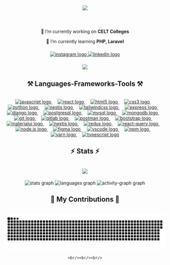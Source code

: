 <div align="center">
    <img src="https://readme-typing-svg.herokuapp.com?font=Fira+Code&weight=600&size=48&pause=1000&color=2BDE98&center=true&random=false&width=1500&height=80&lines=Hi+There+%F0%9F%91%8B;My+name+is+Rustam+Gasanov;I'm+a+Full-stack+Developer+from+Azerbaijan" />
  </div>
  
  ###
  
  <br clear="both">
  
  <div align="center">
   
   🔭 I’m currently working on **CELT Colleges**
   
   🌱 I’m currently learning **PHP, Laravel**
  
   </div>
  
   ###
  
  <div align="center">
    <a href="https://www.instagram.com/rustammgasanovv/" target="_blank">
      <img src="https://img.shields.io/static/v1?message=Instagram&logo=instagram&label=&color=E4405F&logoColor=white&labelColor=&style=for-the-badge" height="35" alt="instagram logo"  />
    </a>
    <a href="https://www.linkedin.com/in/rustammgasanovv/" target="_blank">
      <img src="https://img.shields.io/static/v1?message=LinkedIn&logo=linkedin&label=&color=0077B5&logoColor=white&labelColor=&style=for-the-badge" height="35" alt="linkedin logo"  />
    </a>
  </div>
  
  ###
  
  <div align="center">
    <img height="300" src="https://camo.githubusercontent.com/7de37139d0b4c1ce40865e799b446c0e963a3dd8fb68d239707237c40604fa3d/68747470733a2f2f63646e2e6472696262626c652e636f6d2f75736572732f3733303730332f73637265656e73686f74732f363538313234332f6176656e746f2e676966"  />
  </div>
  
  ###
  
  <div align="center">
    <h2 align="center">⚒️ Languages-Frameworks-Tools ⚒️</h2>
    <br/>
  <a href="#">
    <img src="https://cdn.jsdelivr.net/gh/devicons/devicon/icons/javascript/javascript-original.svg" height="44"  alt="javascript logo"  />
  </a>
  <img width="12" />
  <a href="#">
    <img src="https://cdn.jsdelivr.net/gh/devicons/devicon/icons/react/react-original.svg" height="44" alt="react logo"  />
  </a>
  <img width="12" />
  <a href="#">
    <img src="https://cdn.jsdelivr.net/gh/devicons/devicon/icons/html5/html5-plain.svg" height="44" alt="html5 logo"  />
  </a>
  <img width="12" />
  <a href="#">
    <img src="https://cdn.jsdelivr.net/gh/devicons/devicon/icons/css3/css3-plain.svg" height="44" alt="css3 logo"  />
  </a>
  <img width="12" />
  <a href="#">
    <img src="https://cdn.jsdelivr.net/gh/devicons/devicon/icons/python/python-original.svg" height="44" alt="python logo"  />
  </a>
  <img width="12" />
  <a href="#">
    <img src="https://cdn.simpleicons.org/nestjs/E0234E" height="44" alt="nestjs logo"  />
  </a>
  <img width="12" />
  <a href="#">
    <img src="https://cdn.simpleicons.org/tailwindcss/06B6D4" height="44" alt="tailwindcss logo"  />
  </a>
  <img width="12" />
  <a href="#">
    <img src="https://raw.githubusercontent.com/danielcranney/readme-generator/main/public/icons/skills/express-colored-dark.svg" height="44" alt="express logo"  />
  </a>
  <img width="12" />
  <a href="#">
    <img src="https://camo.githubusercontent.com/c96cb99431280ee1fdce3fe6b5338c5aca7bcaf94331b7426803ac9b426f6cef/68747470733a2f2f63646e2e776f726c64766563746f726c6f676f2e636f6d2f6c6f676f732f646a616e676f2e737667" height="44" alt="django logo"  />
  </a>
  <img width="12" />
  <a href="#">
    <img src="https://cdn.jsdelivr.net/gh/devicons/devicon/icons/postgresql/postgresql-plain.svg" height="44" alt="postgresql logo"  />
  </a>
  <img width="12" />
  <a href="#">
    <img src="https://cdn.jsdelivr.net/gh/devicons/devicon/icons/mysql/mysql-original.svg" height="44" alt="mysql logo"  />
  </a>
  <img width="12" />
  <a href="#">
    <img src="https://cdn.jsdelivr.net/gh/devicons/devicon/icons/mongodb/mongodb-original.svg" height="44" alt="mongodb logo"  />
  </a>
  <img width="12" />
  <a href="#">
    <img src="https://cdn.jsdelivr.net/gh/devicons/devicon/icons/git/git-original.svg" height="44" alt="git logo"  />
  </a>
  <img width="12" />
  <a href="#">
    <img src="https://cdn4.iconfinder.com/data/icons/logos-and-brands/512/144_Gitlab_logo_logos-512.png" height="44" alt="gitlab logo"  />
  </a>
  <img width="12" />
  <a href="#">
    <img src="https://cdn.simpleicons.org/postman/FF6C37" height="44" alt="postman logo"  />
  </a>
  <img width="12" />
  <a href="#">
    <img src="https://cdn.jsdelivr.net/gh/devicons/devicon/icons/bootstrap/bootstrap-plain.svg" height="44" alt="bootstrap logo"  />
  </a>
  <img width="12" />
  <a href="#">
    <img src="https://cdn.simpleicons.org/mui/007FFF" height="44" alt="materialui logo"  />
  </a>
  <img width="12" />
  <a href="#">
    <img src="https://cdn.jsdelivr.net/gh/devicons/devicon/icons/nextjs/nextjs-original.svg" height="44" alt="nextjs logo"  />
  </a>
  <img width="12" />
  <a href="#">
    <img src="https://cdn.jsdelivr.net/gh/devicons/devicon/icons/redux/redux-original.svg" height="44" alt="redux logo"  />
  </a>
  <img width="12" />
  <a href="#">
    <img src="https://miro.medium.com/v2/resize:fit:1400/1*elhu-42TzQEdsFjKDbQhhA.png" height="44" alt="react-query logo"  />
  </a>
  <img width="12" />
  <a href="#">
    <img src="https://cdn.jsdelivr.net/gh/devicons/devicon/icons/nodejs/nodejs-original-wordmark.svg" height="44" alt="node.js logo"  />
  </a>
  <img width="12" />
  <a href="#">
    <img src="https://cdn.jsdelivr.net/gh/devicons/devicon/icons/figma/figma-original.svg" height="44" alt="figma logo"  />
  </a>
  <img width="12" />
  <a href="#">
    <img src="https://cdn.jsdelivr.net/gh/devicons/devicon/icons/vscode/vscode-original.svg" height="44" alt="vscode logo"  />
  </a>
  <img width="12" />
  <a href="#">
    <img src="https://cdn.jsdelivr.net/gh/devicons/devicon/icons/npm/npm-original-wordmark.svg" height="44" alt="npm logo"  />
  </a>
  <img width="12" />
  <a href="#">
    <img src="https://cdn.jsdelivr.net/gh/devicons/devicon/icons/yarn/yarn-original.svg" height="44" alt="yarn logo"  />
  </a>
  <img width="12" />
  <a href="#">
    <img src="https://raw.githubusercontent.com/danielcranney/readme-generator/main/public/icons/skills/typescript-colored.svg" height="44" alt="typescript logo"  />
  </a>
  
  </div>
  
  
  ###
  
  <h2 align="center">⚡ Stats ⚡</h2>
  <br>
  
  <div align="center">
    <img src="https://github-profile-trophy.vercel.app/?username=rustammgasanov&theme=tokyonight&no-frame=true&no-bg=true&margin-w=4" />
  </div>
  
  <br>
  
  <div align="center">
    <img src="https://github-readme-stats.vercel.app/api?username=rustammgasanov&hide_title=false&hide_rank=false&show_icons=true&include_all_commits=true&count_private=true&disable_animations=false&theme=tokyonight&locale=en&hide_border=false" height="150" alt="stats graph"  />
    <img src="https://github-readme-stats.vercel.app/api/top-langs?username=rustammgasanov&locale=en&hide_title=false&layout=compact&card_width=320&langs_count=6&theme=tokyonight&hide_border=false" height="150" alt="languages graph"  />
  <!--   <img src="https://streak-stats.demolab.com?user=RehimMammadov&locale=en&mode=daily&theme=tokyonight&hide_border=false&border_radius=5" height="150" alt="streak graph"  /> -->
    <img src="https://github-readme-activity-graph.vercel.app/graph?username=rustammgasanov&radius=16&theme=tokyo-night&area=true&order=5&hide_title=false&hide_border=false" height="300" alt="activity-graph graph"  />
  </div>
  
  ###
  
  <!-- <img src="https://user-images.githubusercontent.com/74038190/213910845-af37a709-8995-40d6-be59-724526e3c3d7.gif" alt="jsgoat" /> -->
  
  ###
  
  <div align="center">
    <h2>🐍 My Contributions 🐍</h2>
    <br>
    <picture>
      <source media="(prefers-color-scheme: dark)" srcset="https://raw.githubusercontent.com/zaminalirustemov/zaminalirustemov/output/github-contribution-grid-snake-dark.svg">
      <source media="(prefers-color-scheme: light)" srcset="https://raw.githubusercontent.com/zaminalirustemov/zaminalirustemov/output/github-contribution-grid-snake.svg">
      <img alt="snake eating my contributions" src="https://raw.githubusercontent.com/RehimMammadov/RehimMammadov/output/github-contribution-grid-snake.svg" />
    </picture>
    
    <br/><br/><br/>
  </div>
  
  ###
